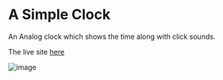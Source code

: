 # A Simple Clock

An Analog clock which shows the time along with click sounds.

The live site [here](https://64b020237f7c040bdadc7b24--inquisitive-mochi-6247b7.netlify.app/)

![image](https://github.com/Just2Deep/Clock_JavaScript/assets/48485675/e174fc00-b927-4594-9721-424f26ae74a1)
